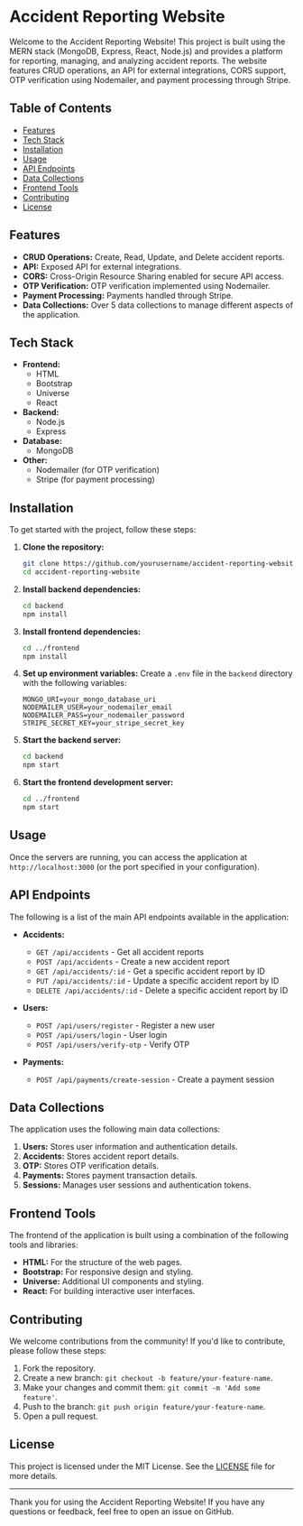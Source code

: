 # Accident Reporting Website

Welcome to the Accident Reporting Website! This project is built using the MERN stack (MongoDB, Express, React, Node.js) and provides a platform for reporting, managing, and analyzing accident reports. The website features CRUD operations, an API for external integrations, CORS support, OTP verification using Nodemailer, and payment processing through Stripe. 

## Table of Contents

- [Features](#features)
- [Tech Stack](#tech-stack)
- [Installation](#installation)
- [Usage](#usage)
- [API Endpoints](#api-endpoints)
- [Data Collections](#data-collections)
- [Frontend Tools](#frontend-tools)
- [Contributing](#contributing)
- [License](#license)

## Features

- **CRUD Operations:** Create, Read, Update, and Delete accident reports.
- **API:** Exposed API for external integrations.
- **CORS:** Cross-Origin Resource Sharing enabled for secure API access.
- **OTP Verification:** OTP verification implemented using Nodemailer.
- **Payment Processing:** Payments handled through Stripe.
- **Data Collections:** Over 5 data collections to manage different aspects of the application.

## Tech Stack

- **Frontend:**
  - HTML
  - Bootstrap
  - Universe
  - React
- **Backend:**
  - Node.js
  - Express
- **Database:**
  - MongoDB
- **Other:**
  - Nodemailer (for OTP verification)
  - Stripe (for payment processing)

## Installation

To get started with the project, follow these steps:

1. **Clone the repository:**
   ```sh
   git clone https://github.com/yourusername/accident-reporting-website.git
   cd accident-reporting-website
   ```

2. **Install backend dependencies:**
   ```sh
   cd backend
   npm install
   ```

3. **Install frontend dependencies:**
   ```sh
   cd ../frontend
   npm install
   ```

4. **Set up environment variables:**
   Create a `.env` file in the `backend` directory with the following variables:
   ```env
   MONGO_URI=your_mongo_database_uri
   NODEMAILER_USER=your_nodemailer_email
   NODEMAILER_PASS=your_nodemailer_password
   STRIPE_SECRET_KEY=your_stripe_secret_key
   ```

5. **Start the backend server:**
   ```sh
   cd backend
   npm start
   ```

6. **Start the frontend development server:**
   ```sh
   cd ../frontend
   npm start
   ```

## Usage

Once the servers are running, you can access the application at `http://localhost:3000` (or the port specified in your configuration).

## API Endpoints

The following is a list of the main API endpoints available in the application:

- **Accidents:**
  - `GET /api/accidents` - Get all accident reports
  - `POST /api/accidents` - Create a new accident report
  - `GET /api/accidents/:id` - Get a specific accident report by ID
  - `PUT /api/accidents/:id` - Update a specific accident report by ID
  - `DELETE /api/accidents/:id` - Delete a specific accident report by ID

- **Users:**
  - `POST /api/users/register` - Register a new user
  - `POST /api/users/login` - User login
  - `POST /api/users/verify-otp` - Verify OTP

- **Payments:**
  - `POST /api/payments/create-session` - Create a payment session

## Data Collections

The application uses the following main data collections:

1. **Users:** Stores user information and authentication details.
2. **Accidents:** Stores accident report details.
3. **OTP:** Stores OTP verification details.
4. **Payments:** Stores payment transaction details.
5. **Sessions:** Manages user sessions and authentication tokens.

## Frontend Tools

The frontend of the application is built using a combination of the following tools and libraries:

- **HTML:** For the structure of the web pages.
- **Bootstrap:** For responsive design and styling.
- **Universe:** Additional UI components and styling.
- **React:** For building interactive user interfaces.

## Contributing

We welcome contributions from the community! If you'd like to contribute, please follow these steps:

1. Fork the repository.
2. Create a new branch: `git checkout -b feature/your-feature-name`.
3. Make your changes and commit them: `git commit -m 'Add some feature'`.
4. Push to the branch: `git push origin feature/your-feature-name`.
5. Open a pull request.

## License

This project is licensed under the MIT License. See the [LICENSE](LICENSE) file for more details.

---

Thank you for using the Accident Reporting Website! If you have any questions or feedback, feel free to open an issue on GitHub.
